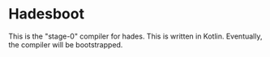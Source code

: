Hadesboot
=========

This is the "stage-0" compiler for hades. This is written in Kotlin.
Eventually, the compiler will be bootstrapped.
